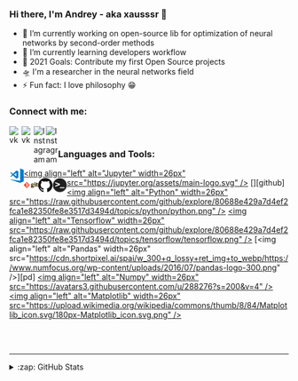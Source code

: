 ### Hi there, I'm Andrey - aka xausssr 👋

- 🔭 I’m currently working on open-source lib for optimization of neural networks by second-order methods
- 🌱 I’m currently learning developers workflow
- 🥅 2021 Goals: Contribute my first Open Source projects
- 🛸 I'm a researcher in the neural networks field
- ⚡ Fun fact: I love philosophy 😁

### Connect with me:

[<img align="left" alt="vk" width="22px" src="https://cdn.jsdelivr.net/npm/simple-icons@v3/icons/vk.svg" />][vk]
[<img align="left" alt="vk" width="22px" src="https://cdn.jsdelivr.net/npm/simple-icons@v3/icons/telegram.svg" />][telegram]
[<img align="left" alt="Instagram" width="22px" src="https://cdn.jsdelivr.net/npm/simple-icons@v3/icons/instagram.svg" />][instagram]
[<img align="left" alt="Instagram" width="22px" src="https://cdn.jsdelivr.net/npm/simple-icons@v3/icons/facebook.svg" />][facebook]


<br />

### Languages and Tools:

[<img align="left" alt="Visual Studio Code" width="26px" src="https://raw.githubusercontent.com/github/explore/80688e429a7d4ef2fca1e82350fe8e3517d3494d/topics/visual-studio-code/visual-studio-code.png" />][vs]
[<img align="left" alt="Jupyter" width=26px" src="https://jupyter.org/assets/main-logo.svg" />][jupyter]
[<img align="left" alt="Git" width="26px" src="https://raw.githubusercontent.com/github/explore/80688e429a7d4ef2fca1e82350fe8e3517d3494d/topics/git/git.png" />][git]
[<img align="left" alt="GitHub" width="26px" src="https://raw.githubusercontent.com/github/explore/78df643247d429f6cc873026c0622819ad797942/topics/github/github.png" />][github]
[<img align="left" alt="Terminal" width="26px" src="https://raw.githubusercontent.com/github/explore/80688e429a7d4ef2fca1e82350fe8e3517d3494d/topics/terminal/terminal.png" />][term]
[<img align="left" alt="Python" width=26px" src="https://raw.githubusercontent.com/github/explore/80688e429a7d4ef2fca1e82350fe8e3517d3494d/topics/python/python.png" />][python]
[<img align="left" alt="Tensorflow" width=26px" src="https://raw.githubusercontent.com/github/explore/80688e429a7d4ef2fca1e82350fe8e3517d3494d/topics/tensorflow/tensorflow.png" />][tf]
[<img align="left" alt="Pandas" width=26px" src="https://cdn.shortpixel.ai/spai/w_300+q_lossy+ret_img+to_webp/https://www.numfocus.org/wp-content/uploads/2016/07/pandas-logo-300.png" />][pd]
[<img align="left" alt="Numpy" width=26px" src="https://avatars3.githubusercontent.com/u/288276?s=200&v=4" />][np]
[<img align="left" alt="Matplotlib" width=26px" src="https://upload.wikimedia.org/wikipedia/commons/thumb/8/84/Matplotlib_icon.svg/180px-Matplotlib_icon.svg.png" />][plt]

<br />
<br />

---

<details>
  <summary>:zap: GitHub Stats</summary>

  <img align="left" alt="xausssr's GitHub Stats" src="https://github-readme-stats.codestackr.vercel.app/api?username=xausssr&show_icons=true&hide_border=false" />

</details>

[vk]: https://vk.com/id13686673
[instagram]: https://instagram.com/justffvrf
[telegram]: https://t.me/tolstykhaa
[facebook]: https://www.facebook.com/andrey.tolstyh.35

[vs]: https://code.visualstudio.com/
[jupyter]: https://jupyter.org/
[git]: https://git-scm.com/
[python]: https://www.python.org/
[tf]: https://www.tensorflow.org/
[np]: https://numpy.org/
[plt]: https://matplotlib.org/
[term]: https://www.linux.org/
